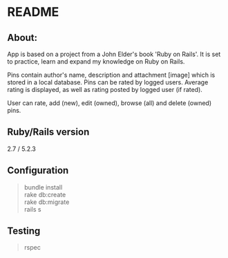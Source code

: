 # README
## About:
App is based on a project from a John Elder's book 'Ruby on Rails'. It is set to practice, learn and expand my knowledge on Ruby on Rails.

Pins contain author's name, description and attachment [image] which is stored in a local database.
Pins can be rated by logged users. Average rating is displayed, as well as rating posted by logged user (if rated).

User can rate, add (new), edit (owned), browse (all) and delete (owned) pins.

## Ruby/Rails version
2.7 / 5.2.3

## Configuration
> bundle install \
> rake db:create \
> rake db:migrate \
> rails s

## Testing
> rspec

